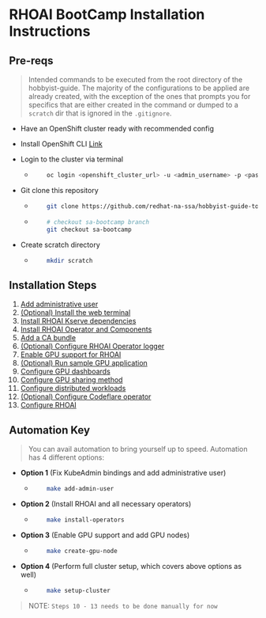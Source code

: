 # RHOAI BootCamp Installation Instructions

## Pre-reqs
>
>Intended commands to be executed from the root directory of the hobbyist-guide. The majority of the configurations to be applied are already created, with the exception of the ones that prompts you for specifics that are either created in the command or dumped to a `scratch` dir that is ignored in the `.gitignore`.

- Have an OpenShift cluster ready with recommended config
- Install OpenShift CLI [Link](https://docs.openshift.com/container-platform/4.16/cli_reference/openshift_cli/getting-started-cli.html)
- Login to the cluster via terminal

  - ```sh
        oc login <openshift_cluster_url> -u <admin_username> -p <password>
    ```

- Git clone this repository

  - ```sh
        git clone https://github.com/redhat-na-ssa/hobbyist-guide-to-rhoai.git
    ```

  - ```sh
        # checkout sa-bootcamp branch
        git checkout sa-bootcamp
    ```

- Create scratch directory

  - ```sh
        mkdir scratch
    ```

## Installation Steps

1. [Add administrative user](/bootcamp/steps/01-add-administrative-user.md)
1. [(Optional) Install the web terminal](/bootcamp/steps/02-install-web-terminal.md)
1. [Install RHOAI Kserve dependencies](/bootcamp/steps/03-install-kserve-dependencies.md)
1. [Install RHOAI Operator and Components](/bootcamp/steps/04-install-rhoai-operator.md)
1. [Add a CA bundle](/bootcamp/steps/05-add-ca-bundle.md)
1. [(Optional) Configure RHOAI Operator logger](/bootcamp/steps/06-configure-operator-logger.md)
1. [Enable GPU support for RHOAI](/bootcamp/steps/07-enable-gpu-support.md)
1. [(Optional) Run sample GPU application](/bootcamp/steps/08-run-sample-gpu-application.md)
1. [Configure GPU dashboards](/bootcamp/steps/09-configure-gpu-dashboards.md)
1. [Configure GPU sharing method](/bootcamp/steps/10-configure-gpu-sharing-method.md)
1. [Configure distributed workloads](/bootcamp/steps/11-configure-distributed-workloads.md)
1. [(Optional) Configure Codeflare operator](/bootcamp/steps/12-configure-codeflare-operator.md)
1. [Configure RHOAI](/bootcamp/steps/13-configure-rhoai.md)

## Automation Key

> You can avail automation to bring yourself up to speed.
> Automation has 4 different options:

- **Option 1** (Fix KubeAdmin bindings and add administrative user)

  - ```sh
        make add-admin-user
    ```

- **Option 2** (Install RHOAI and all necessary operators)

  - ```sh
        make install-operators
    ```

- **Option 3** (Enable GPU support and add GPU nodes)

  - ```sh
        make create-gpu-node
    ```

- **Option 4** (Perform full cluster setup, which covers above options as well)

  - ```sh
        make setup-cluster
    ```

> NOTE: `Steps 10 - 13 needs to be done manually for now`
